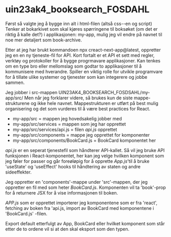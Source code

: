 # uin23ak4_booksearch_FOSDAHL
 
Først så valgte jeg å bygge inn alt i html-filen (altså css--en og script)
Tenker at bokarkivet som skal kjøres spørringene til boksøket (om det er riktig å kalle det?) i applikasjonen: my-app, mulig jeg vil endre på navnet til noe mer detaljert som book-archive. 

Etter at jeg har brukt kommandoen npx creact-next-app@latest, oppretter jeg en en ny tjeneste-fil for API. Kort fortalt er et API et sett med regler, verktøy og protokoller for å bygge progrmavare applikasjoner. Kan tenkes om en type bro eller mellomslag som godtar to applikasjoner til å kommunisere med hverandre. Spiller en viktig rolle for utvikle programvare for å tillate ulike systemer og tjenester som kan integerere og jobbe sammen. 

Jeg jobber i src-mappen UIN23AK4_BOOKSEARCH_FOSDSAHL/my-app/src/
Men når jeg forklarer videre, så brukes kun de siste mappe-strukturene og ikke hele navnet. 
Mappestrukturen er utført på best mulig organisering og det som vurderes til å være best practices for React. 

 *  my-app/src = mappen jeg hovedsakelig jobber med 
 *  my-app/src/services = mappen som jeg har opprettet
 *  my-app/src/services/api.js = filen *api.js* opprettet
 *  my-app/src/components = mappe jeg opprettet for komponenter
 *  my-app/src/components/BookCard.js = BookCard komponentet her

 *api.js* er en seperat tjenestefil som håndterer API-kallet. 
 Så vil jeg bruke API funksjonen i React-komponentet, her kan jeg velge hvilken komponent som jeg føler for passer og går foreøløpig for å opprette *App.js*'til å bruke 'useState' og 'useEffect' hooks til håndtering av staten og andre sideeffekter.  

Jeg oppretter en 'components'-mappe under 'src'-mappen, der jeg oppretter en fil med som heter *BookCard.js*. Komponenten vil ta 'book'-prop for å returnere JSX for å vise informasjonen til boken. 

*APP.js* som er opprettet importerer jeg komponentene som er fra 'react', fetching av boken fra 'api.js, import av BookCard med komponentene i 'BookCard.js' -filen. 


Export default etterfulgt av App, BookCard eller hvilket komponent som står etter de to ordene vil si at den skal eksport som den typen. 

  

